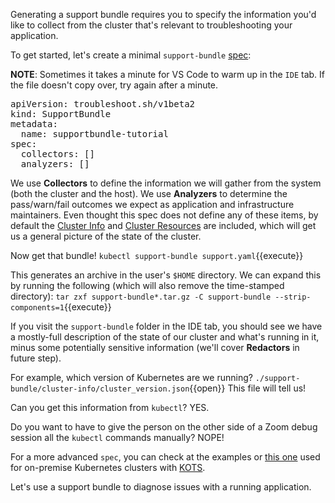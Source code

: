 Generating a support bundle requires you to specify the information you'd like to collect from the cluster that's relevant to troubleshooting your application.

To get started, let's create a minimal `support-bundle` [spec](https://troubleshoot.sh/docs/support-bundle/collecting/):

**NOTE**: Sometimes it takes a minute for VS Code to warm up in the `IDE` tab. 
If the file doesn't copy over, try again after a minute.

<pre class="file" data-filename="support.yaml" data-target="replace">apiVersion: troubleshoot.sh/v1beta2
kind: SupportBundle
metadata:
  name: supportbundle-tutorial
spec:
  collectors: []
  analyzers: []
</pre>

We use **Collectors** to define the information we will gather from the system (both the cluster and the host).
We use **Analyzers** to determine the pass/warn/fail outcomes we expect as application and infrastructure maintainers.
Even thought this spec does not define any of these items, by default the [Cluster Info](https://troubleshoot.sh/docs/collect/cluster-info/) and [Cluster Resources](https://troubleshoot.sh/docs/collect/cluster-resources/) are included, which will get us a general picture of the state of the cluster.

Now get that bundle!
`kubectl support-bundle support.yaml`{{execute}}

This generates an archive in the user's `$HOME` directory. 
We can expand this by running the following (which will also remove the time-stamped directory): 
`tar zxf support-bundle*.tar.gz -C support-bundle --strip-components=1`{{execute}}

If you visit the `support-bundle` folder in the IDE tab, you should see we have a mostly-full description of the state of our cluster and what's running in it, minus some potentially sensitive information (we'll cover **Redactors** in future step).

For example, which version of Kubernetes are we running? 
`./support-bundle/cluster-info/cluster_version.json`{{open}} 
This file will tell us! 

Can you get this information from `kubectl`? 
YES.

Do you want to have to give the person on the other side of a Zoom debug session all the `kubectl` commands manually? 
NOPE!

For a more advanced `spec`, you can check at the examples or [this one](https://github.com/replicatedhq/kots/blob/master/pkg/supportbundle/defaultspec/spec.yaml) used for on-premise Kubernetes clusters with [KOTS](https://kots.io/).

Let's use a support bundle to diagnose issues with a running application.
